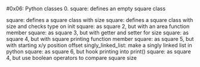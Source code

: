 #0x06: Python classes 0. square: defines an empty square class

square: defines a square class with size
square: defines a square class with size and checks type on init
square: as square 2, but with an area function member
square: as square 3, but with getter and setter for size
square: as square 4, but with square printing function member
square: as square 5, but with starting x/y position offset
singly_linked_list: make a singly linked list in python
square: as square 6, but hook printing into print()
square: as square 4, but use boolean operators to compare square size

